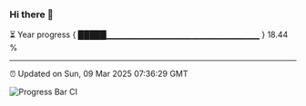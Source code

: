 ### Hi there 👋

⏳ Year progress { █████▁▁▁▁▁▁▁▁▁▁▁▁▁▁▁▁▁▁▁▁▁▁▁▁▁ } 18.44 %

---

⏰ Updated on Sun, 09 Mar 2025 07:36:29 GMT

![Progress Bar CI](https://github.com/IshwaranRudhara/GIT-ACTION/workflows/Progress%20Bar%20CI/badge.svg)
